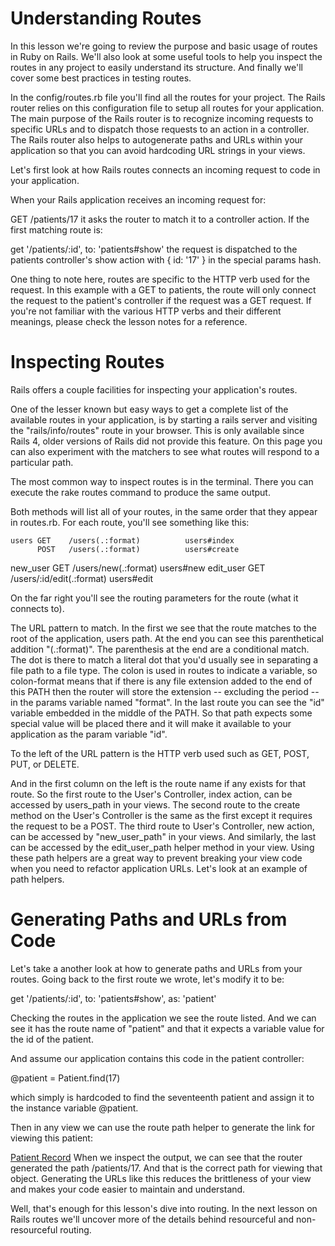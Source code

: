 # Understanding Routes
In this lesson we're going to review the purpose and basic usage of routes in Ruby on Rails. We'll also look at some useful tools to help you inspect the routes in any project to easily understand its structure. And finally we'll cover some best practices in testing routes.

In the config/routes.rb file you'll find all the routes for your project. The Rails router relies on this configuration file to setup all routes for your application. The main purpose of the Rails router is to recognize incoming requests to specific URLs and to dispatch those requests to an action in a controller. The Rails router also helps to autogenerate paths and URLs within your application so that you can avoid hardcoding URL strings in your views.

Let's first look at how Rails routes connects an incoming request to code in your application.

When your Rails application receives an incoming request for:

GET /patients/17
it asks the router to match it to a controller action. If the first matching route is:

get '/patients/:id', to: 'patients#show'
the request is dispatched to the patients controller's show action with { id: '17' } in the special params hash.

One thing to note here, routes are specific to the HTTP verb used for the request. In this example with a GET to patients, the route will only connect the request to the patient's controller if the request was a GET request. If you're not familiar with the various HTTP verbs and their different meanings, please check the lesson notes for a reference.

# Inspecting Routes
Rails offers a couple facilities for inspecting your application's routes.

One of the lesser known but easy ways to get a complete list of the available routes in your application, is by starting a rails server and visiting the "rails/info/routes" route in your browser. This is only available since Rails 4, older versions of Rails did not provide this feature. On this page you can also experiment with the matchers to see what routes will respond to a particular path.

The most common way to inspect routes is in the terminal. There you can execute the rake routes command to produce the same output.

Both methods will list all of your routes, in the same order that they appear in routes.rb. For each route, you'll see something like this:

    users GET    /users(.:format)          users#index
          POST   /users(.:format)          users#create
 new_user GET    /users/new(.:format)      users#new
edit_user GET    /users/:id/edit(.:format) users#edit

On the far right you'll see the routing parameters for the route (what it connects to).

The URL pattern to match. In the first we see that the route matches to the root of the application, users path. At the end you can see this parenthetical addition "(.:format)". The parenthesis at the end are a conditional match. The dot is there to match a literal dot that you'd usually see in separating a file path to a file type. The colon is used in routes to indicate a variable, so colon-format means that if there is any file extension added to the end of this PATH then the router will store the extension -- excluding the period -- in the params variable named "format". In the last route you can see the "id" variable embedded in the middle of the PATH. So that path expects some special value will be placed there and it will make it available to your application as the param variable "id".

To the left of the URL pattern is the HTTP verb used such as GET, POST, PUT, or DELETE.

And in the first column on the left is the route name if any exists for that route. So the first route to the User's Controller, index action, can be accessed by users_path in your views. The second route to the create method on the User's Controller is the same as the first except it requires the request to be a POST. The third route to User's Controller, new action, can be accessed by "new_user_path" in your views. And similarly, the last can be accessed by the edit_user_path helper method in your view. Using these path helpers are a great way to prevent breaking your view code when you need to refactor application URLs. Let's look at an example of path helpers.


# Generating Paths and URLs from Code
Let's take a another look at how to generate paths and URLs from your routes. Going back to the first route we wrote, let's modify it to be:

get '/patients/:id', to: 'patients#show', as: 'patient'

Checking the routes in the application we see the route listed. And we can see it has the route name of "patient" and that it expects a variable value for the id of the patient.

And assume our application contains this code in the patient controller:

@patient = Patient.find(17)

which simply is hardcoded to find the seventeenth patient and assign it to the instance variable @patient.

Then in any view we can use the route path helper to generate the link for viewing this patient:

<a href="<%= patient_path(@patient) %>">Patient Record</a>
When we inspect the output, we can see that the router generated the path /patients/17. And that is the correct path for viewing that object. Generating the URLs like this reduces the brittleness of your view and makes your code easier to maintain and understand.

Well, that's enough for this lesson's dive into routing. In the next lesson on Rails routes we'll uncover more of the details behind resourceful and non-resourceful routing.
